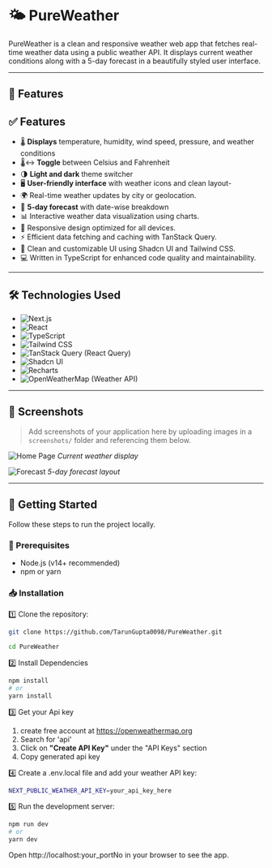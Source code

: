 # 🌤️ PureWeather

PureWeather is a clean and responsive weather web app that fetches real-time weather data using a public weather API. It displays current weather conditions along with a 5-day forecast in a beautifully styled user interface.

---


## 🚀 Features

## ✅ Features

- 🌡️ **Displays** temperature, humidity, wind speed, pressure, and weather conditions  
- 🌡️↔️ **Toggle** between Celsius and Fahrenheit  
- 🌗 **Light and dark** theme switcher  
- 🖥️ **User-friendly interface** with weather icons and clean layout-
- 🌍 Real-time weather updates by city or geolocation.
- 📅 **5-day forecast** with date-wise breakdown  
- 📊 Interactive weather data visualization using charts.
- 📱 Responsive design optimized for all devices.
- ⚡ Efficient data fetching and caching with TanStack Query.
- 🎨 Clean and customizable UI using Shadcn UI and Tailwind CSS.
- 💻 Written in TypeScript for enhanced code quality and maintainability.

---

## 🛠️ Technologies Used

- ![Next.js](https://img.shields.io/badge/Next.js-000000?style=flat&logo=nextdotjs&logoColor=white) 
- ![React](https://img.shields.io/badge/React-20232A?style=flat&logo=react&logoColor=61DAFB)
- ![TypeScript](https://img.shields.io/badge/TypeScript-3178C6?style=flat&logo=typescript&logoColor=white) 
- ![Tailwind CSS](https://img.shields.io/badge/Tailwind_CSS-38B2AC?style=flat&logo=tailwind-css&logoColor=white) 
- ![TanStack Query (React Query)](https://img.shields.io/badge/TanStack_Query-FF4154?style=flat&logo=react-query&logoColor=white) 
- ![Shadcn UI](https://img.shields.io/badge/Shadcn_UI-111827?style=flat&logo=vercel&logoColor=white) 
- ![Recharts](https://img.shields.io/badge/Recharts-8884D8?style=flat&logo=chartdotjs&logoColor=white) 
- ![OpenWeatherMap (Weather API)](https://img.shields.io/badge/OpenWeatherMap-FF7F50?style=flat&logo=cloud&logoColor=white) 


---

## 📸 Screenshots

> Add screenshots of your application here by uploading images in a `screenshots/` folder and referencing them below.

![Home Page](screenshots/home.png)
*Current weather display*

![Forecast](screenshots/forecast.png)
*5-day forecast layout*

---

## 📂 Getting Started

Follow these steps to run the project locally.


### 🔧 Prerequisites

- Node.js (v14+ recommended)
- npm or yarn

### 📥 Installation

1️⃣ Clone the repository:

```bash
git clone https://github.com/TarunGupta0098/PureWeather.git
```

```bash
cd PureWeather
```

2️⃣ Install Dependencies

```bash
npm install
# or
yarn install
```
3️⃣ Get your Api key

1. create free account at https://openweathermap.org
2. Search for 'api'
3. Click on **"Create API Key"**  under the "API Keys" section
4. Copy generated api key


4️⃣ Create a .env.local file and add your weather API key:
```bash
NEXT_PUBLIC_WEATHER_API_KEY=your_api_key_here
```

5️⃣ Run the development server:

```bash
npm run dev
# or
yarn dev
```

Open http://localhost:your_portNo in your browser to see the app.



